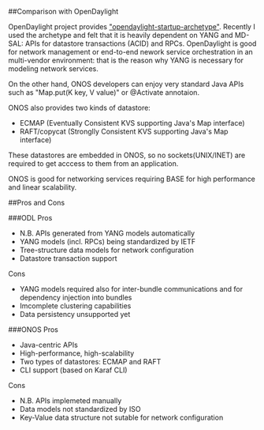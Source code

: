 ##Comparison with OpenDaylight

OpenDaylight project provides ["opendaylight-startup-archetype"](https://wiki.opendaylight.org/view/OpenDaylight_Controller:MD-SAL:Startup_Project_Archetype). Recently I used the archetype and felt that it is heavily dependent on YANG and MD-SAL: APIs for datastore transactions (ACID) and RPCs. OpenDaylight is good for network management or end-to-end nework service orchestration in an multi-vendor environment: that is the reason why YANG is necessary for modeling network services.

On the other hand, ONOS developers can enjoy very standard Java APIs such as "Map.put(K key, V value)" or @Activate annotaion.

ONOS also provides two kinds of datastore:
- ECMAP (Eventually Consistent KVS supporting Java's Map interface)
- RAFT/copycat (Stronglly Consistent KVS supporting Java's Map interface)

These datastores are embedded in ONOS, so no sockets(UNIX/INET) are required to get acccess to them from an application.

ONOS is good for networking services requiring BASE for high performance and linear scalability.

##Pros and Cons

###ODL
Pros
- N.B. APIs generated from YANG models automatically
- YANG models (incl. RPCs) being standardized by IETF
- Tree-structure data models for network configuration
- Datastore transaction support

Cons
- YANG models required also for inter-bundle communications and for dependency injection into bundles
- Imcomplete clustering capabilities
- Data persistency unsupported yet

###ONOS
Pros
- Java-centric APIs
- High-performance, high-scalability
- Two types of datastores: ECMAP and RAFT
- CLI support (based on Karaf CLI)

Cons
- N.B. APIs implemeted manually
- Data models not standardized by ISO
- Key-Value data structure not sutable for network configuration 

